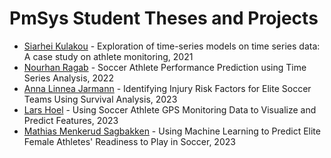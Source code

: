 # PmSys Student Theses and Projects

- [Siarhei Kulakou](https://github.com/simula/pmsys/tree/main/siarhei-kulakou) - Exploration of time-series models on time series data: A case study on athlete monitoring, 2021
- [Nourhan Ragab](https://github.com/simula/pmsys/tree/main/nourhan-ragab) - Soccer Athlete Performance Prediction using Time Series Analysis, 2022
- [Anna Linnea Jarmann](https://github.com/simula/pmsys/tree/main/anna-linnea-jarmann) - Identifying Injury Risk Factors for Elite Soccer Teams Using Survival Analysis, 2023
- [Lars Hoel](https://github.com/simula/pmsys/tree/main/lars-hoel) - Using Soccer Athlete GPS Monitoring Data to Visualize and Predict Features, 2023
- [Mathias Menkerud Sagbakken](https://github.com/simula/pmsys/tree/main/mathias-menkerud-sagbakken) - Using Machine Learning to Predict Elite Female Athletes' Readiness to Play in Soccer, 2023
